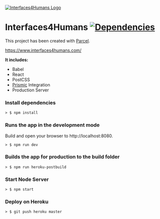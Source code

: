 [![Interfaces4Humans Logo](https://i.imgur.com/l5w3sBi.png)](http://www.wordpressify.co/)

# Interfaces4Humans [![Dependencies](https://david-dm.org/luangjokaj/i4h.svg)](https://david-dm.org/luangjokaj/i4h)
This project has been created with [Parcel](https://parceljs.org/).

https://www.interfaces4humans.com/

**It includes:**
- Babel
- React
- PostCSS
- [Prismic](https://prismic.io/) Integration
- Production Server

### Install dependencies
```
> $ npm install
```

### Runs the app in the development mode
Build and open your browser to http://localhost:8080.
```
> $ npm run dev
```

### Builds the app for production to the build folder
```
> $ npm run heroku-postbuild
```

### Start Node Server
```
> $ npm start
```

### Deploy on Heroku
```
> $ git push heroku master
```
